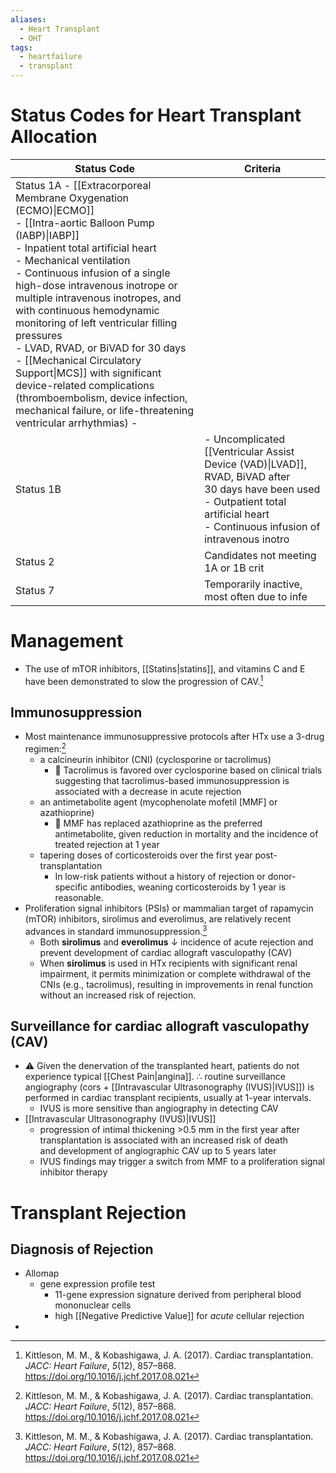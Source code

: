```yaml
---
aliases:
  - Heart Transplant
  - OHT
tags:
  - heartfailure
  - transplant
---
```


# Status Codes for Heart Transplant Allocation

| Status Code | Criteria                                                                                                                                                                                                                                                                                                                                                                                                                                                                                                                                                                                                |
| ----------- | ------------------------------------------------------------------------------------------------------------------------------------------------------------------------------------------------------------------------------------------------------------------------------------------------------------------------------------------------------------------------------------------------------------------------------------------------------------------------------------------------------------------------------------------------------------------------------------------------------ |
| Status 1A   - [[Extracorporeal Membrane Oxygenation (ECMO)\|ECMO]]<br>- [[Intra-aortic Balloon Pump (IABP)\|IABP]]<br>- Inpatient total artificial heart<br>- Mechanical ventilation<br>- Continuous infusion of a single high-dose intravenous inotrope or multiple intravenous inotropes, and with continuous hemodynamic monitoring of left ventricular filling pressures<br>- LVAD, RVAD, or BiVAD for 30 days<br>- [[Mechanical Circulatory Support\|MCS]] with significant device-related complications (thromboembolism, device infection, mechanical failure, or life-threatening ventricular arrhythmias) -  |
| Status 1B   | - Uncomplicated [[Ventricular Assist Device (VAD)\|LVAD]], RVAD, BiVAD after 30 days have been used<br>- Outpatient total artificial heart<br>- Continuous infusion of intravenous inotro                                                                                                                                                                                                                                                                                                                                                                                                               |
| Status 2    | Candidates not meeting 1A or 1B crit                                                                                                                                                                                                                                                                                                                                                                                                                                                                                                                                                                    |
| Status 7    | Temporarily inactive, most often due to infe                                                                                                                                                                                                                                                                                                                                                                                                                                                                                                                                                            |
# Management

- The use of mTOR inhibitors, [[Statins|statins]], and vitamins C and E have been demonstrated to slow the progression of CAV.[^kittleson]

## Immunosuppression

- Most maintenance immunosuppressive protocols after HTx use a 3-drug regimen:[^kittleson]
	- a calcineurin inhibitor (CNI) (cyclosporine or tacrolimus)
		- 📝 Tacrolimus is favored over cyclosporine based on clinical trials suggesting that tacrolimus-based immunosuppression is associated with a decrease in acute rejection
	- an antimetabolite agent (mycophenolate mofetil [MMF] or azathioprine)
		- 📝 MMF has replaced azathioprine as the preferred antimetabolite, given reduction in mortality and the incidence of treated rejection at 1 year
	- tapering doses of corticosteroids over the first year post-transplantation
		- In low-risk patients without a history of rejection or donor-specific antibodies, weaning corticosteroids by 1 year is reasonable.
- Proliferation signal inhibitors (PSIs) or mammalian target of rapamycin (mTOR) inhibitors, sirolimus and everolimus, are relatively recent advances in standard immunosuppression.[^kittleson]
	- Both **sirolimus** and **everolimus** ↓ incidence of acute rejection and prevent development of cardiac allograft vasculopathy (CAV)
	- When **sirolimus** is used in HTx recipients with significant renal impairment, it permits minimization or complete withdrawal of the CNIs (e.g., tacrolimus), resulting in improvements in renal function without an increased risk of rejection.

## Surveillance for cardiac allograft vasculopathy (CAV)

- ⚠️ Given the denervation of the transplanted heart, patients do not experience typical [[Chest Pain|angina]]. ∴ routine surveillance angiography (cors + [[Intravascular Ultrasonography (IVUS)|IVUS]]) is performed in cardiac transplant recipients, usually at 1-year intervals.
	- IVUS is more sensitive than angiography in detecting CAV
- [[Intravascular Ultrasonography (IVUS)|IVUS]]
	- progression of intimal thickening >0.5 mm in the first year after transplantation is associated with an increased risk of death and development of angiographic CAV up to 5 years later
	- IVUS findings may trigger a switch from MMF to a proliferation signal inhibitor therapy

# Transplant Rejection

## Diagnosis of Rejection

- Allomap
	- gene expression profile test
		- 11-gene expression signature derived from peripheral blood mononuclear cells
		- high [[Negative Predictive Value]] for *acute* cellular rejection
- 

[^kittleson]: Kittleson, M. M., & Kobashigawa, J. A. (2017). Cardiac transplantation. _JACC: Heart Failure_, _5_(12), 857–868. https://doi.org/10.1016/j.jchf.2017.08.021
